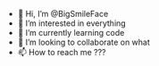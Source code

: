 - 👋 Hi, I’m @BigSmileFace
- 👀 I’m interested in everything
- 🌱 I’m currently learning code
- 💞️ I’m looking to collaborate on what
- 📫 How to reach me ???

<!---
BigSmileFace/BigSmileFace is a ✨ special ✨ repository because its `README.md` (this file) appears on your GitHub profile.
You can click the Preview link to take a look at your changes.
--->
